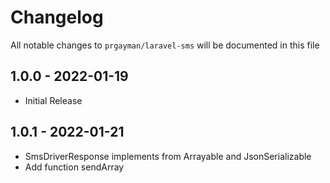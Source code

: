 # Changelog

All notable changes to `prgayman/laravel-sms` will be documented in this file

## 1.0.0 - 2022-01-19

- Initial Release

## 1.0.1 - 2022-01-21

- SmsDriverResponse implements from Arrayable and JsonSerializable
- Add function sendArray
